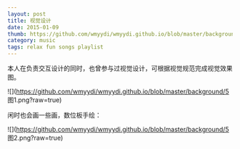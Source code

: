 ```yaml
---
layout: post
title: 视觉设计
date: 2015-01-09
thumb: https://github.com/wmyydi/wmyydi.github.io/blob/master/background/5 视觉.png?raw=true
category: music
tags: relax fun songs playlist
---
```


本人在负责交互设计的同时，也曾参与过视觉设计，可根据视觉规范完成视觉效果图。

![](https://github.com/wmyydi/wmyydi.github.io/blob/master/background/5 图1.png?raw=true)

闲时也会画一些画，数位板手绘：

![](https://github.com/wmyydi/wmyydi.github.io/blob/master/background/5 图2.png?raw=true)

